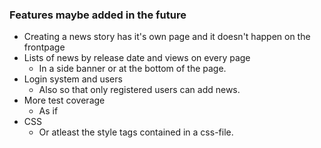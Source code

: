### Features maybe added in the future

* Creating a news story has it's own page and it doesn't happen on the frontpage
* Lists of news by release date and views on every page
  * In a side banner or at the bottom of the page.
* Login system and users
  * Also so that only registered users can add news.
* More test coverage
  * As if
* CSS
  * Or atleast the style tags contained in a css-file.